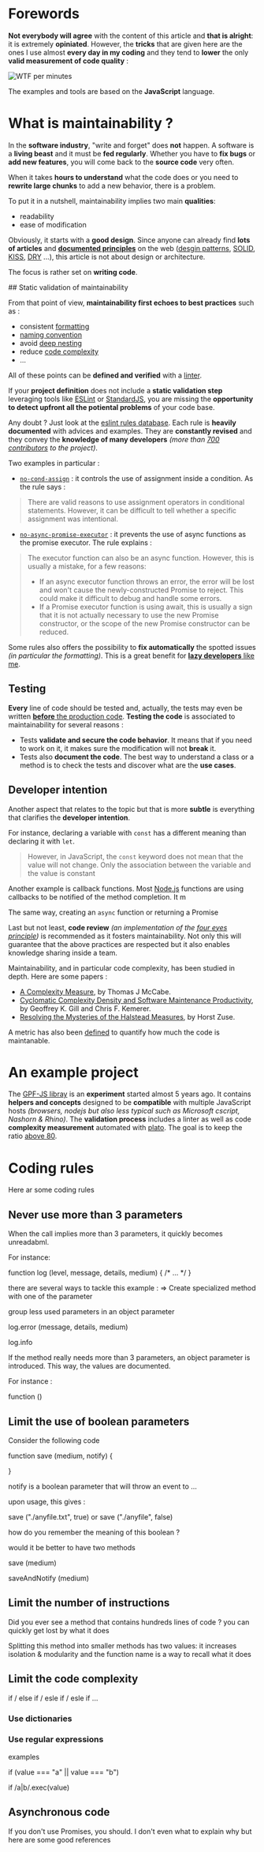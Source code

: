 # Forewords

**Not everybody will agree** with the content of this article and **that is alright**: it is extremely **opiniated**. However, the **tricks** that are given here are the ones I use almost **every day in my coding** and they tend to **lower** the only **valid measurement of code quality** :

![WTF per minutes](Improving%20Maintainability/wtfperminutes.jpg)

The examples and tools are based on the **JavaScript** language.

# What is maintainability ?

In the **software industry**, "write and forget" does **not** happen. A software is a **living beast** and it must be **fed regularly**. Whether  you have to **fix bugs** or **add new features**, you will come back to the **source code** very often.

When it takes **hours to understand** what the code does or you need to **rewrite large chunks** to add a new behavior, there is a problem.

To put it in a nutshell, maintainability implies two main **qualities**:
* readability
* ease of modification
 
Obviously, it starts with a **good design**. Since anyone can already find **lots of articles** and [**documented principles**](https://en.wikipedia.org/wiki/Software_design) on the web ([desgin patterns](https://en.wikipedia.org/wiki/Software_design_pattern), [SOLID](https://en.wikipedia.org/wiki/SOLID), [KISS](https://en.wikipedia.org/wiki/KISS_principle), [DRY](https://en.wikipedia.org/wiki/Don%27t_repeat_yourself) ...), this article is not about design or architecture.

The focus is rather set on **writing code**.

## Static validation of maintainability

From that point of view, **maintainability first echoes to best practices** such as :
* consistent [formatting](https://en.wikipedia.org/wiki/Indentation_style)
* [naming convention](https://en.wikipedia.org/wiki/Naming_convention_%28programming%29)
* avoid [deep nesting](https://en.wikibooks.org/wiki/Computer_Programming/Coding_Style/Minimize_nesting)
* reduce [code complexity](https://en.wikipedia.org/wiki/Cyclomatic_complexity)
* ...

All of these points can be **defined and verified** with a [linter](https://gomakethings.com/javascript-linters/).

If your **project definition** does not include a **static validation step** leveraging tools like [ESLint](https://eslint.org/) or [StandardJS](https://standardjs.com/), you are missing the **opportunity to detect upfront all the potiental problems** of your code base.

Any doubt ? Just look at the [eslint rules database](https://eslint.org/docs/rules/). Each rule is **heavily documented** with advices and examples. They are **constantly revised** and they convey the **knowledge of many developers** *(more than [700 contributors](https://github.com/eslint/eslint/graphs/contributors) to the project)*.

Two examples in particular :

* [`no-cond-assign`](https://eslint.org/docs/rules/no-cond-assign) : it controls the use of assignment inside a condition. As the rule says :

> There are valid reasons to use assignment operators in conditional statements. However, it can be difficult to tell whether a specific assignment was intentional.

* [`no-async-promise-executor`](https://eslint.org/docs/rules/no-async-promise-executor) : it prevents the use of async functions as the promise executor. The rule explains : 

> The executor function can also be an async function. However, this is usually a mistake, for a few reasons:
> * If an async executor function throws an error, the error will be lost and won't cause the newly-constructed Promise to reject. This could make it difficult to debug and handle some errors.
> * If a Promise executor function is using await, this is usually a sign that it is not actually necessary to use the new Promise constructor, or the scope of the new Promise constructor can be reduced.

Some rules also offers the possibility to **fix automatically** the spotted issues *(in particular  the formatting)*. This is a great benefit for [**lazy developers** like me](https://www.linkedin.com/pulse/lazy-arnaud-buchholz/).

## Testing

**Every** line of code should be tested and, actually, the tests may even be written [**before** the production code](https://en.wikipedia.org/wiki/Test-driven_development). **Testing the code** is associated to maintainability for several reasons :
* Tests **validate and secure the code behavior**. It means that if you need to work on it, it makes sure the modification will not **break** it.
* Tests also **document the code**. The best way to understand a class or a method is to check the tests and discover what are the **use cases**.

## Developer intention

Another aspect that relates to the topic but that is more **subtle** is everything that clarifies the **developer intention**.

For instance, declaring a variable with `const` has a different meaning than declaring it with `let`. 

> However, in JavaScript, the `const` keyword does not mean that the value will not change. Only the association between the variable and the value is constant

Another example is callback functions. Most [Node.js](https://nodejs.org/) functions are using callbacks to be notified of the method completion. It m

The same way, creating an `async` function or returning a Promise 

Last but not least, **code review** *(an implementation of the [four eyes principle](https://www.openriskmanual.org/wiki/Four_Eyes_Principle))* is recommended as it fosters maintainability. Not only this will guarantee that the above practices are respected but it also enables knowledge sharing inside a team.

Maintainability, and in particular code complexity, has been studied in depth. Here are some papers :
* [A Complexity Measure](http://www.literateprogramming.com/mccabe.pdf), by Thomas J McCabe.
* [Cyclomatic Complexity Density and Software Maintenance Productivity](http://www.pitt.edu/~ckemerer/CK%20research%20papers/CyclomaticComplexityDensity_GillKemerer91.pdf), by Geoffrey K. Gill and Chris F. Kemerer.
* [Resolving the Mysteries of the Halstead Measures](http://horst-zuse.homepage.t-online.de/z-halstead-final-05-1.pdf), by Horst Zuse.

A metric has also been [defined](https://docs.microsoft.com/en-us/archive/blogs/codeanalysis/maintainability-index-range-and-meaning) to quantify how much the code is maintanable.

# An example project

The [GPF-JS libray](https://github.com/ArnaudBuchholz/gpf-js) is an **experiment** started almost 5 years ago. It contains **helpers and concepts** designed to be **compatible** with multiple JavaScript hosts *(browsers, nodejs but also less typical such as Microsoft cscript, Nashorn & Rhino)*. The **validation process** includes a linter as well as code **complexity measurement** automated with [plato](https://www.npmjs.com/package/plato). The goal is to keep the ratio [above 80](https://arnaudbuchholz.github.io/gpf/plato/index.html).

# Coding rules

Here ar some coding rules 

## Never use more than 3 parameters

When the call implies more than 3 parameters, it quickly becomes unreadabml.

For instance:

function log (level, message, details, medium) {
    /* ... */
}

there are several ways to tackle this example :
=> Create specialized method with one of the parameter

group less used parameters in an object parameter



log.error (message, details, medium)

log.info





If the method really needs more than 3 parameters, an object parameter is introduced. This way, the values are documented.

For instance :

function ()

## Limit the use of boolean parameters

Consider the following code

function save (medium, notify) {

}

notify is a boolean parameter that will throw an event to ...

upon usage, this gives :

save ("./anyfile.txt", true)
or save ("./anyfile", false)

how do you remember the meaning of this boolean ?

would it be better to have two methods

save (medium)

saveAndNotify (medium)


## Limit the number of instructions

Did you ever see a method that contains hundreds lines of code ? you can quickly get lost by what it does

Splitting this method into smaller methods has two values: it increases isolation & modularity and the function name is a way to recall what it does

## Limit the code complexity

if / else if / esle if / esle if ...

### Use dictionaries

### Use regular expressions
examples

if (value === "a" || value === "b")

if /a|b/.exec(value)

## Asynchronous code

If you don't use Promises, you should. I don't even what to explain why but here are some good references

